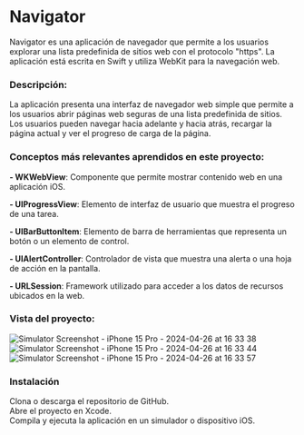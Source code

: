 <h1>Navigator</h1>

Navigator es una aplicación de navegador que permite a los usuarios explorar una lista predefinida de sitios web con el protocolo "https". La aplicación está escrita en Swift y utiliza WebKit para la navegación web.

<h3>Descripción:</h3>

La aplicación presenta una interfaz de navegador web simple que permite a los usuarios abrir páginas web seguras de una lista predefinida de sitios. Los usuarios pueden navegar hacia adelante y hacia atrás, recargar la página actual y ver el progreso de carga de la página.

<h3>Conceptos más relevantes aprendidos en este proyecto:</h3>

**- WKWebView**: Componente que permite mostrar contenido web en una aplicación iOS.  
  
**- UIProgressView**: Elemento de interfaz de usuario que muestra el progreso de una tarea.  
  
**- UIBarButtonItem**: Elemento de barra de herramientas que representa un botón o un elemento de control.  
  
**- UIAlertController**: Controlador de vista que muestra una alerta o una hoja de acción en la pantalla.  
  
**- URLSession**: Framework utilizado para acceder a los datos de recursos ubicados en la web.  




<h3>Vista del proyecto:</h3>

![Simulator Screenshot - iPhone 15 Pro - 2024-04-26 at 16 33 38](https://github.com/gascondev/Navigator/assets/144269155/2b03dbd5-e031-4e6a-9e8a-ba3143b28563)
![Simulator Screenshot - iPhone 15 Pro - 2024-04-26 at 16 33 44](https://github.com/gascondev/Navigator/assets/144269155/c899dd82-cfdf-4a90-8f58-176eac05b7e3)
![Simulator Screenshot - iPhone 15 Pro - 2024-04-26 at 16 33 57](https://github.com/gascondev/Navigator/assets/144269155/cd13062f-800a-429d-acb4-f5fefc9b80c2)


<h3>Instalación</h3>

Clona o descarga el repositorio de GitHub.  
Abre el proyecto en Xcode.  
Compila y ejecuta la aplicación en un simulador o dispositivo iOS.
